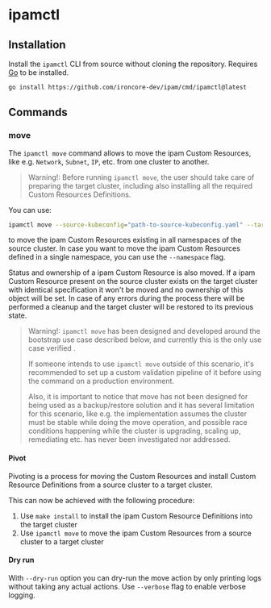 # ipamctl

## Installation

Install the `ipamctl` CLI from source without cloning the repository. Requires [Go](https://go.dev) to be installed.

```bash
go install https://github.com/ironcore-dev/ipam/cmd/ipamctl@latest
```

## Commands

### move

The `ipamctl move` command allows to move the ipam Custom Resources, like e.g. `Network`, `Subnet`, `IP`, etc. from one
cluster to another.

> Warning!:
> Before running `ipamctl move`, the user should take care of preparing the target cluster, including also installing
> all the required Custom Resources Definitions.

You can use:

```bash
ipamctl move --source-kubeconfig="path-to-source-kubeconfig.yaml" --target-kubeconfig="path-to-target-kubeconfig.yaml"
```
to move the ipam Custom Resources existing in all namespaces of the source cluster. In case you want to move the ipam
Custom Resources defined in a single namespace, you can use the `--namespace` flag.

Status and ownership of a ipam Custom Resource is also moved. If a ipam Custom Resource present on the source cluster
exists on the target cluster with identical specification it won't be moved and no ownership of this object will be
set. In case of any errors during the process there will be performed a cleanup and the target cluster will be restored
to its previous state.

> Warning!:
`ipamctl move` has been designed and developed around the bootstrap use case described below, and currently this is
the only use case verified .
>
>If someone intends to use `ipamctl move` outside of this scenario, it's recommended to set up a custom validation
pipeline of it before using the command on a production environment.
>
>Also, it is important to notice that move has not been designed for being used as a backup/restore solution and it has
several limitation for this scenario, like e.g. the implementation assumes the cluster must be stable while doing the
move operation, and possible race conditions happening while the cluster is upgrading, scaling up, remediating etc. has
never been investigated nor addressed.

#### Pivot

Pivoting is a process for moving the Custom Resources and install Custom Resource Definitions from a source cluster to
a target cluster.

This can now be achieved with the following procedure:

1. Use `make install` to install the ipam Custom Resource Definitions into the target cluster
2. Use `ipamctl move` to move the ipam Custom Resources from a source cluster to a target cluster

#### Dry run

With `--dry-run` option you can dry-run the move action by only printing logs without taking any actual actions. Use
`--verbose` flag to enable verbose logging.
